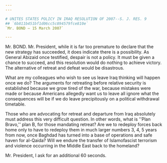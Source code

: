 ```yaml
---
---

# UNITES STATES POLICY IN IRAQ RESOLUTION OF 2007--S. J. RES. 9
## `6b811b451bf1d06cc5c894579fce810e`
`Mr. BOND — 15 March 2007`

---
```



Mr. BOND. Mr. President, while it is far too premature to declare 
that the new strategy has succeeded, it does indicate there is a 
possibility. As General Abizaid once testified, despair is not a 
policy. It must be given a chance to succeed, and this resolution would 
do nothing to achieve victory. The alternative of retreat and defeat 
would be disastrous.

What are my colleagues who wish to see us leave Iraq thinking will 
happen once we do? The arguments for retreating before relative 
security is established because we grow tired of the war, because 
mistakes were made or because Americans allegedly want us to leave all 
ignore what the consequences will be if we do leave precipitously on a 
political withdrawal timetable.

Those who are advocating for retreat and departure from Iraq 
absolutely must address this very difficult question. In other words, 
what is ''Plan Bravo,'' plan B, for those mandating retreat? Are we to 
redeploy forces back home only to have to redeploy them in much larger 
numbers 3, 4, 5 years from now, once Baghdad has turned into a base of 
operations and safe haven for al-Qaida? Will we endure the transfer of 
Islamofascist terrorism and violence occurring in the Middle East back 
to the homeland?

Mr. President, I ask for an additional 60 seconds.